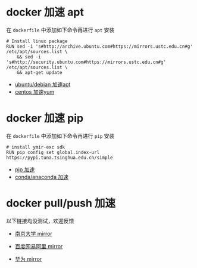 # docker 加速 apt

在 `dockerfile` 中添加如下命令再进行 `apt` 安装

```
# Install linux package
RUN	sed -i 's#http://archive.ubuntu.com#https://mirrors.ustc.edu.cn#g' /etc/apt/sources.list \
    && sed -i 's#http://security.ubuntu.com#https://mirrors.ustc.edu.cn#g' /etc/apt/sources.list \
    && apt-get update
```

- [ubuntu/debian 加速apt](https://mirrors.tuna.tsinghua.edu.cn/help/ubuntu/)
- [centos 加速yum](https://mirrors.tuna.tsinghua.edu.cn/help/centos/)

# docker 加速 pip

在 `dockerfile` 中添加如下命令再进行 `pip` 安装

```
# install ymir-exc sdk
RUN pip config set global.index-url https://pypi.tuna.tsinghua.edu.cn/simple
```

- [pip 加速](https://mirrors.tuna.tsinghua.edu.cn/help/pypi/)
- [conda/anaconda 加速](https://mirrors.tuna.tsinghua.edu.cn/help/anaconda/)


# docker pull/push 加速

以下链接均没测试，欢迎反馈

- [南京大学 mirror](https://nju-mirror-help.njuer.org/dockerhub.html)

- [百度网易阿里 mirror](https://yeasy.gitbook.io/docker_practice/install/mirror)

- [华为 mirror](https://bbs.huaweicloud.com/blogs/381362)
